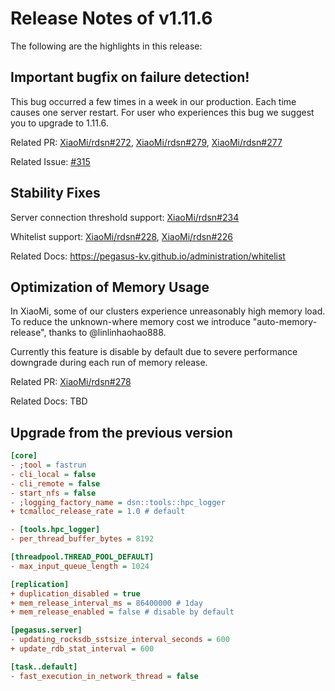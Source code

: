 
# Release Notes of v1.11.6

The following are the highlights in this release:

## Important bugfix on failure detection!

This bug occurred a few times in a week in our production. Each time causes one server restart. For user who experiences this bug we suggest you to upgrade to 1.11.6.

Related PR: [XiaoMi/rdsn#272](https://github.com/XiaoMi/rdsn/pull/272), [XiaoMi/rdsn#279](https://github.com/XiaoMi/rdsn/pull/279), [XiaoMi/rdsn#277](https://github.com/XiaoMi/rdsn/pull/277)

Related Issue: [#315](https://github.com/XiaoMi/pegasus/issues/315)

## Stability Fixes

Server connection threshold support: [XiaoMi/rdsn#234](https://github.com/XiaoMi/rdsn/pull/234)

Whitelist support: [XiaoMi/rdsn#228](https://github.com/XiaoMi/rdsn/pull/228), [XiaoMi/rdsn#226](https://github.com/XiaoMi/rdsn/pull/226)

Related Docs: <https://pegasus-kv.github.io/administration/whitelist>

## Optimization of Memory Usage

In XiaoMi, some of our clusters experience unreasonably high memory load. To reduce the unknown-where memory cost we introduce "auto-memory-release", thanks to @linlinhaohao888.

Currently this feature is disable by default due to severe performance downgrade during each run of memory release.

Related PR: [XiaoMi/rdsn#278](https://github.com/XiaoMi/rdsn/pull/278)

Related Docs: TBD

## Upgrade from the previous version

```ini
[core]
- ;tool = fastrun
- cli_local = false
- cli_remote = false
- start_nfs = false
- ;logging_factory_name = dsn::tools::hpc_logger
+ tcmalloc_release_rate = 1.0 # default

- [tools.hpc_logger]
- per_thread_buffer_bytes = 8192

[threadpool.THREAD_POOL_DEFAULT]
- max_input_queue_length = 1024

[replication]
+ duplication_disabled = true
+ mem_release_interval_ms = 86400000 # 1day
+ mem_release_enabled = false # disable by default

[pegasus.server]
- updating_rocksdb_sstsize_interval_seconds = 600
+ update_rdb_stat_interval = 600

[task..default]
- fast_execution_in_network_thread = false
```
